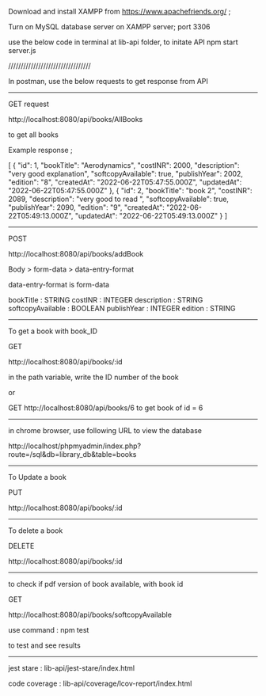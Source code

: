 Download and install XAMPP from https://www.apachefriends.org/   ;

Turn on MySQL database server on XAMPP server; port 3306

use the below code in terminal at lib-api folder, to initate API
npm start server.js 

/////////////////////////////////

In postman, use the below requests to get response from API

-------------
GET request 

http://localhost:8080/api/books/AllBooks 

to get all books

Example response ;

[
    {
        "id": 1,
        "bookTitle": "Aerodynamics",
        "costINR": 2000,
        "description": "very good explanation",
        "softcopyAvailable": true,
        "publishYear": 2002,
        "edition": "8",
        "createdAt": "2022-06-22T05:47:55.000Z",
        "updatedAt": "2022-06-22T05:47:55.000Z"
    },
    {
        "id": 2,
        "bookTitle": "book 2",
        "costINR": 2089,
        "description": "very good to read ",
        "softcopyAvailable": true,
        "publishYear": 2090,
        "edition": "9",
        "createdAt": "2022-06-22T05:49:13.000Z",
        "updatedAt": "2022-06-22T05:49:13.000Z"
    }
]

--------------------------

POST 

http://localhost:8080/api/books/addBook

Body > form-data >  data-entry-format

data-entry-format is form-data

bookTitle : STRING
costINR : INTEGER
description : STRING
softcopyAvailable : BOOLEAN
publishYear : INTEGER
edition : STRING


--------------------


To get a book with book_ID

GET

http://localhost:8080/api/books/:id

in the path variable, write the ID number of the book


or

GET http://localhost:8080/api/books/6   to get book of id = 6

------------------------


in chrome browser,  use following URL to view the database

http://localhost/phpmyadmin/index.php?route=/sql&db=library_db&table=books

----------


To Update a book

PUT

http://localhost:8080/api/books/:id



---------

To delete a book

DELETE

http://localhost:8080/api/books/:id


----------


to check if pdf version of book available, with book id

GET 

http://localhost:8080/api/books/softcopyAvailable





use command :   npm test

 to test and see results


-----


jest stare :  lib-api/jest-stare/index.html

code coverage : lib-api/coverage/lcov-report/index.html